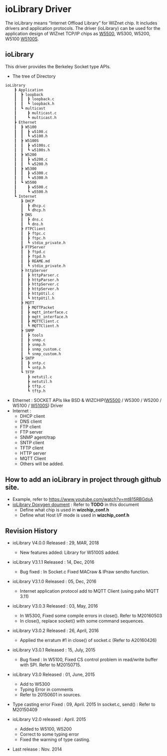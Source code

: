 # ioLibrary Driver
The ioLibrary means “Internet Offload Library” for WIZnet chip. It includes drivers and application protocols.
The driver (ioLibrary) can be used for the application design of WIZnet TCP/IP chips as [W5500](https://docs.wiznet.io/Product/iEthernet/W5500/overview), W5300, W5200, W5100 [W5100S](https://docs.wiznet.io/Product/iEthernet/W5100S/overview).

## ioLibrary
This driver provides the Berkeley Socket type APIs.
- The tree of Directory
<!-- ioLibrary pic -->
<!-- ![ioLibrary](http://wizwiki.net/wiki/lib/exe/fetch.php?media=products:w5500:iolibrary_bsd.jpg "ioLibrary") -->
```1
ioLibrary
    ┣ Application
    ┃  ┣ loopback
    ┃  ┃  ┣ loopback.c
    ┃  ┃  ┗ loopback.h
    ┃  ┗ multicast
    ┃     ┣ multicast.c
    ┃     ┗ multicast.h
    ┣ Ethernet
    ┃  ┣ W5100
    ┃  ┃  ┣ w5100.c
    ┃  ┃  ┗ w5100.h
    ┃  ┣ W5100S
    ┃  ┃  ┣ w5100s.c
    ┃  ┃  ┗ w5100s.h
    ┃  ┣ W5200
    ┃  ┃  ┣ w5200.c
    ┃  ┃  ┗ w5200.h
    ┃  ┣ W5300
    ┃  ┃  ┣ w5300.c
    ┃  ┃  ┗ w5300.h
    ┃  ┗ W5500
    ┃     ┣ w5500.c
    ┃     ┗ w5500.h
    ┗ Internet
       ┣ DHCP
       ┃  ┣ dhcp.c
       ┃  ┗ dhcp.h
       ┣ DNS
       ┃  ┣ dns.c
       ┃  ┗ dns.h
       ┣ FTPClient
       ┃  ┣ ftpc.c
       ┃  ┣ ftpc.h
       ┃  ┗ stdio_private.h
       ┣ FTPServer
       ┃  ┣ ftpd.c
       ┃  ┣ ftpd.h
       ┃  ┣ REAME.md
       ┃  ┗ stdio_private.h
       ┣ httpServer
       ┃  ┣ httpParser.c
       ┃  ┣ httpParser.h
       ┃  ┣ httpServer.c
       ┃  ┣ httpServer.h
       ┃  ┣ httpUtil.c
       ┃  ┗ httpUtil.h
       ┣ MQTT
       ┃  ┣ MQTTPacket
       ┃  ┣ mqtt_interface.c
       ┃  ┣ mqtt_interface.h
       ┃  ┣ MQTTClient.c
       ┃  ┗ MQTTClient.h
       ┣ SNMP
       ┃  ┣ tools
       ┃  ┣ snmp.c
       ┃  ┣ snmp.h
       ┃  ┣ snmp_custom.c
       ┃  ┗ snmp_custom.h
       ┣ SNTP
       ┃  ┣ sntp.c
       ┃  ┗ sntp.h
       ┗ TFTP
          ┣ netutil.c
          ┣ netutil.h
          ┣ tftp.c
          ┗ tftp.h

```

- Ethernet : SOCKET APIs like BSD & WIZCHIP([W5500](https://docs.wiznet.io/Product/iEthernet/W5500/overview) / W5300 /  W5200 / W5100 / [W5100S](https://docs.wiznet.io/Product/iEthernet/W5100S/overview)) Driver
- Internet :
  - DHCP client
  - DNS client
  - FTP client
  - FTP server
  - SNMP agent/trap
  - SNTP client
  - TFTP client
  - HTTP server
  - MQTT Client
  - Others will be added.

## How to add an ioLibrary in project through github site.
  - Example, refer to https://www.youtube.com/watch?v=mt815RBGdsA
  - [ioLibrary Doxygen doument](https://github.com/Wiznet/ioLibrary_Driver/blob/master/Ethernet/Socket_APIs_V3.0.3.chm) : Refer to **TODO** in this document
    - Define what chip is used in **wizchip_conf.h**
    - Define what Host I/F mode is used in **wizchip_conf.h**

## Revision History
  * ioLibrary V4.0.0 Released : 29, MAR, 2018
    * New features added: Library for W5100S added.
  * ioLibrary V3.1.1 Released : 14, Dec, 2016
    * Bug fixed : In Socket.c Fixed MACraw & IPraw sendto function.
  * ioLibrary V3.1.0 Released : 05, Dec, 2016
    * Internet application protocol add to MQTT Client (using paho MQTT 3.11)
  * ioLibrary V3.0.3 Released : 03, May, 2016
    * In W5300, Fixed some compile errors in close(). Refer to M20160503
    * In close(), replace socket() with some command sequences.
  * ioLibrary V3.0.2 Released : 26, April, 2016
    * Applied the erratum #1 in close() of socket.c (Refer to A20160426)
  * ioLibrary V3.0.1 Released : 15, July, 2015
    * Bug fixed : In W5100, Fixed CS control problem in read/write buffer with SPI. Refer to M20150715.
  * ioLibrary V3.0 Released : 01, June, 2015
    * Add to W5300
    * Typing Error in comments
    * Refer to 20150601 in sources.

  * Type casting error Fixed : 09, April. 2015
    In socket.c, send() : Refer to M20150409

  * ioLibrary V2.0 released : April. 2015
    * Added to W5100, W5200
    * Correct to some typing error
    * Fixed the warning of type casting.

  * Last release : Nov. 2014

